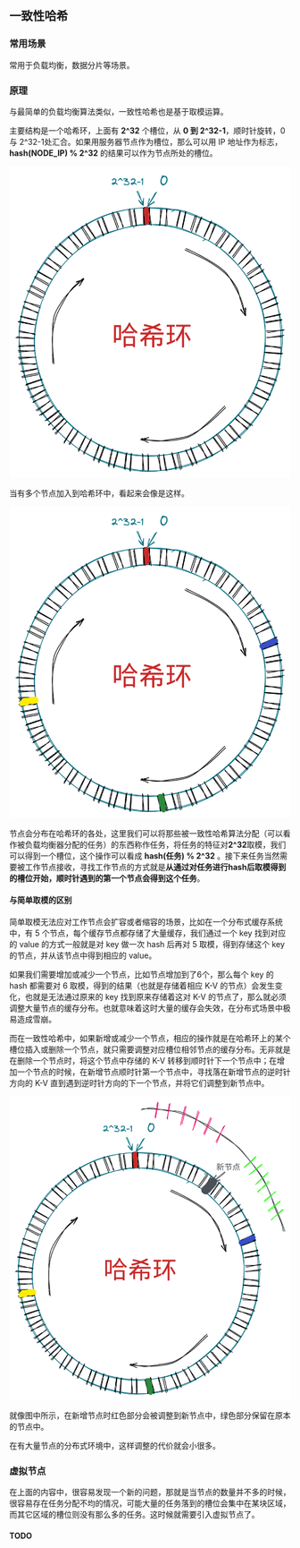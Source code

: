 ## 一致性哈希

### 常用场景

常用于负载均衡，数据分片等场景。

### 原理

与最简单的负载均衡算法类似，一致性哈希也是基于取模运算。

主要结构是一个哈希环，上面有 **2^32** 个槽位，从 **0 到 2^32-1**，顺时针旋转，0 与 2^32-1处汇合。如果用服务器节点作为槽位，那么可以用 IP 地址作为标志，**hash(NODE_IP) % 2^32** 的结果可以作为节点所处的槽位。

![CS-1](https://github.com/m4n5ter/m4n5ter.github.io/blob/main/assets/consistent_hashing_1.png?raw=true)

当有多个节点加入到哈希环中，看起来会像是这样。

![CH2](https://github.com/m4n5ter/m4n5ter.github.io/blob/main/assets/consistent_hashing_2.png?raw=true)

节点会分布在哈希环的各处，这里我们可以将那些被一致性哈希算法分配（可以看作被负载均衡器分配的任务）的东西称作任务，将任务的特征对**2^32**取模，我们可以得到一个槽位，这个操作可以看成 **hash(任务) % 2^32** 。接下来任务当然需要被工作节点接收，寻找工作节点的方式就是**从通过对任务进行hash后取模得到的槽位开始，顺时针遇到的第一个节点会得到这个任务**。

#### 与简单取模的区别

简单取模无法应对工作节点会扩容或者缩容的场景，比如在一个分布式缓存系统中，有 5 个节点，每个缓存节点都存储了大量缓存，我们通过一个 key 找到对应的 value 的方式一般就是对 key 做一次 hash 后再对 5 取模，得到存储这个 key 的节点，并从该节点中得到相应的 value。

如果我们需要增加或减少一个节点，比如节点增加到了6个，那么每个 key 的 hash 都需要对 6 取模，得到的结果（也就是存储着相应 K-V 的节点）会发生变化，也就是无法通过原来的 key 找到原来存储着这对 K-V 的节点了，那么就必须调整大量节点的缓存分布。也就意味着这时大量的缓存会失效，在分布式场景中极易造成雪崩。

而在一致性哈希中，如果新增或减少一个节点，相应的操作就是在哈希环上的某个槽位插入或删除一个节点，就只需要调整对应槽位相邻节点的缓存分布。无非就是在删除一个节点时，将这个节点中存储的 K-V 转移到顺时针下一个节点中；在增加一个节点的时候，在新增节点顺时针第一个节点中，寻找落在新增节点的逆时针方向的 K-V 直到遇到逆时针方向的下一个节点，并将它们调整到新节点中。

![CH3](https://github.com/m4n5ter/m4n5ter.github.io/blob/main/assets/consistent_hashing_3.png?raw=true)

就像图中所示，在新增节点时红色部分会被调整到新节点中，绿色部分保留在原本的节点中。

在有大量节点的分布式环境中，这样调整的代价就会小很多。

### 虚拟节点

在上面的内容中，很容易发现一个新的问题，那就是当节点的数量并不多的时候，很容易存在任务分配不均的情况，可能大量的任务落到的槽位会集中在某块区域，而其它区域的槽位则没有那么多的任务。这时候就需要引入虚拟节点了。

#### TODO
